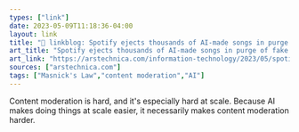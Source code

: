 ```yaml
---
types: ["link"]
date: 2023-05-09T11:18:36-04:00
layout: link
title: "🔗 linkblog: Spotify ejects thousands of AI-made songs in purge of fake streams | Ars Technica'"
art_title: "Spotify ejects thousands of AI-made songs in purge of fake streams | Ars Technica"
art_link: "https://arstechnica.com/information-technology/2023/05/spotify-ejects-thousands-of-ai-made-songs-in-purge-of-fake-streams/"
sources: ["arstechnica.com"]
tags: ["Masnick's Law","content moderation","AI"]
---
```

Content moderation is hard, and it's especially hard at scale. Because AI makes doing things at scale easier, it necessarily makes content moderation harder.  
 
